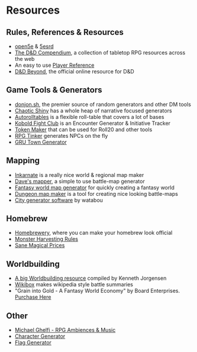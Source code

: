 # Resources

## Rules, References &amp; Resources

 - [open5e](https://open5e.com/) &amp; [5esrd](https://www.5esrd.com/)
 - [The D&amp;D Compendium](https://www.dnd-compendium.com/), a collection of tabletop RPG resources across the web
 - An easy to use [Player Reference](https://crobi.github.io/dnd5e-quickref/preview/quickref.html)
 - [D&amp;D Beyond](https://www.dndbeyond.com/), the official online resource for D&amp;D

## Game Tools &amp; Generators

 - [donjon.sh](https://donjon.bin.sh/), the premier source of random generators and other DM tools
 - [Chaotic Shiny](http://chaoticshiny.com/) has a whole heap of narrative focused generators
 - [Autorolltables](http://autorolltables.github.io/#) is a flexible roll-table that covers a lot of bases
 - [Kobold Fight Club](https://kobold.club/fight/#) is an Encounter Generator &amp; Initiative Tracker
 - [Token Maker](http://rolladvantage.com/tokenstamp/) that can be used for Roll20 and other tools
 - [RPG Tinker](http://rpgtinker.com/) generates NPCs on the fly
 - [GRU Town Generator](https://gru.rocks/)

## Mapping

 - [Inkarnate](https://inkarnate.com/login/) is a really nice world &amp; regional map maker
 - [Dave's mapper](https://davesmapper.com/), a simple to use battle-map generator
 - [Fantasy world map generator](https://azgaar.github.io/Fantasy-Map-Generator/) for quickly creating a fantasy world
 - [Dungeon map maker](http://pyromancers.com/) is a tool for creating nice looking battle-maps
 - [City generator software](https://watabou.itch.io/medieval-fantasy-city-generator) by watabou

## Homebrew

 - [Homebrewery](https://homebrewery.naturalcrit.com/), where you can make your homebrew look official
 - [Monster Harvesting Rules](https://drive.google.com/file/d/0B3jTpp41Jz9VbUZZa29YcVYwLU0/view)
 - [Sane Magical Prices](https://drive.google.com/file/d/0B8XAiXpOfz9cMWt1RTBicmpmUDg/view)

## Worldbuilding

 - [A big Worldbuilding resource](http://kennethjorgensen.com/worldbuilding/resources) compiled by Kenneth Jorgensen
 - [Wikibox](http://n.bellok.de/wikibox/) makes wikipedia style battle summaries
 - "Grain into Gold - A Fantasy World Economy" by Board Enterprises. [Purchase Here](http://www.warehouse23.com/products/BEN3610)

## Other

 - [Michael Ghelfi - RPG Ambiences &amp; Music](https://www.youtube.com/channel/UCDed9jQ1Y1gKeyjvkyFGkCA)
 - [Character Generator](https://app.reroll.co/)
 - [Flag Generator](https://tennessine.co.uk/flags/)

